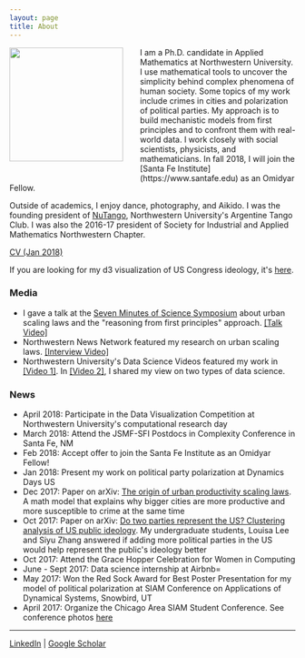 ```yaml
---
layout: page
title: About
---
```


<img style="float: left; margin: 0px 30px 30px 0px;" src="../files/vcyang_photo_1708.jpg" width = "200"/>
I am a Ph.D. candidate in Applied Mathematics at Northwestern University. I use mathematical tools to uncover the simplicity behind complex phenomena of human society. Some topics of my work include crimes in cities and polarization of political parties. My approach is to build mechanistic models from first principles and to confront them with real-world data. I work closely with social scientists, physicists, and mathematicians. In fall 2018, I will join the [Santa Fe Institute](https://www.santafe.edu) as an Omidyar Fellow.

Outside of academics, I enjoy dance, photography, and Aikido. I was the founding president of [NuTango](http://nutango.wix.com/nutango), Northwestern University's Argentine Tango Club. I was also the 2016-17 president of Society for Industrial and Applied Mathematics Northwestern Chapter. 

[CV (Jan 2018)](../files/VC_Yang_CV_Jan_2018.pdf)

If you are looking for my d3 visualization of US Congress ideology, it's [here](http://www.vcyang.com/vis_congress/).


### Media 
* I gave a talk at the [Seven Minutes of Science Symposium](http://rsg.northwestern.edu/w2017.html) about urban scaling laws and the "reasoning from first principles" approach. [[Talk Video]](https://www.youtube.com/watch?v=Xs5ewFzNSYI)
* Northwestern News Network featured my research on urban scaling laws. [[Interview Video]](https://youtu.be/eIiNyI5sWuk?t=18m49s)
* Northwestern University's Data Science Videos featured my work in [[Video 1]](https://youtu.be/9lh6TYon0_I). In [[Video 2]](https://youtu.be/5by2WzQVx9U), I shared my view on two types of data science.


### News 
* April 2018: Participate in the Data Visualization Competition at Northwestern University's computational research day
* March 2018: Attend the JSMF-SFI Postdocs in Complexity Conference in Santa Fe, NM
* Feb 2018: Accept offer to join the Santa Fe Institute as an Omidyar Fellow! 
* Jan 2018: Present my work on political party polarization at Dynamics Days US
* Dec 2017: Paper on arXiv: [The origin of urban productivity scaling laws](http://arxiv.org/abs/1712.00476). A math model that explains why bigger cities are more productive and more susceptible to crime at the same time
* Oct 2017: Paper on arXiv:  [Do two parties represent the US? Clustering analysis of US public ideology](http://arxiv.org/abs/1710.09347). My undergraduate students, Louisa Lee and Siyu Zhang answered if adding more political parties in the US would help represent the public's ideology better
* Oct 2017: Attend the Grace Hopper Celebration for Women in Computing
* June - Sept 2017: Data science internship at Airbnb=
* May 2017: Won the Red Sock Award for Best Poster Presentation for my model of political polarization at SIAM Conference on Applications of Dynamical Systems, Snowbird, UT
* April 2017: Organize the Chicago Area SIAM Student Conference. See conference photos [here](https://goo.gl/photos/qsbvGHyJ8QANQHfCA)

-----
[LinkedIn](https://www.linkedin.com/in/vcyang) &#124; [Google Scholar](https://scholar.google.com/citations?user=-dMTyjIAAAAJ&hl=en)
